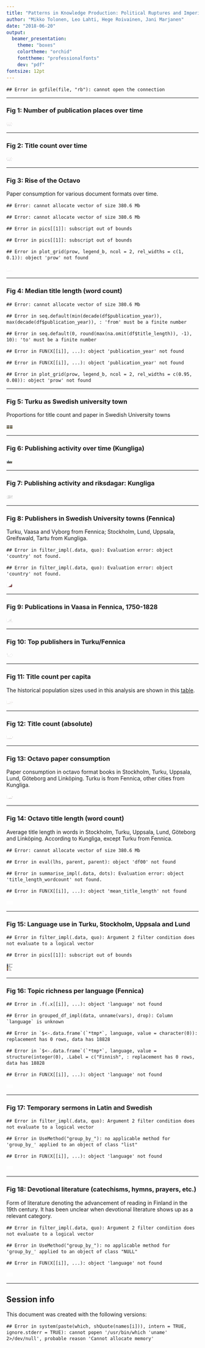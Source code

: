 ```yaml
---
title: "Patterns in Knowledge Production: Political Ruptures and Imperial Dynamics Shaping Public Discourse in Sweden and Finland, 1640–1828"
author: "Mikko Tolonen, Leo Lahti, Hege Roivainen, Jani Marjanen"
date: "2018-06-20"
output: 
  beamer_presentation:
    theme: "boxes"
    colortheme: "orchid"
    fonttheme: "professionalfonts"
    dev: "pdf"
fontsize: 12pt
---
```






```
## Error in gzfile(file, "rb"): cannot open the connection
```

---


### Fig 1: Number of publication places over time

<img src="20170201_manuscript/Figure_1-1.eps" title="plot of chunk Figure_1" alt="plot of chunk Figure_1" width="17cm" />

---


### Fig 2: Title count over time

<img src="20170201_manuscript/Figure_2-1.eps" title="plot of chunk Figure_2" alt="plot of chunk Figure_2" width="17cm" />

---

### Fig 3: Rise of the Octavo

Paper consumption for various document formats over time.


```
## Error: cannot allocate vector of size 380.6 Mb
```

```
## Error: cannot allocate vector of size 380.6 Mb
```

```
## Error in pics[[1]]: subscript out of bounds
```

```
## Error in pics[[1]]: subscript out of bounds
```

```
## Error in plot_grid(prow, legend_b, ncol = 2, rel_widths = c(1, 0.1)): object 'prow' not found
```

<img src="20170201_manuscript/Figure_3-1.eps" title="plot of chunk Figure_3" alt="plot of chunk Figure_3" width="17cm" />



---


### Fig 4: Median title length (word count)


```
## Error: cannot allocate vector of size 380.6 Mb
```

```
## Error in seq.default(min(decade(df$publication_year)), max(decade(df$publication_year)), : 'from' must be a finite number
```

```
## Error in seq.default(0, round(max(na.omit(df$title_length)), -1), 10): 'to' must be a finite number
```

```
## Error in FUN(X[[i]], ...): object 'publication_year' not found
```

```
## Error in FUN(X[[i]], ...): object 'publication_year' not found
```

```
## Error in plot_grid(prow, legend_b, ncol = 2, rel_widths = c(0.95, 0.08)): object 'prow' not found
```

---


### Fig 5: Turku as Swedish university town

Proportions for title count and paper in Swedish University towns
 


<img src="20170201_manuscript/Figure_5-1.eps" title="plot of chunk Figure_5" alt="plot of chunk Figure_5" width="17cm" />

---

### Fig 6: Publishing activity over time (Kungliga)

<img src="20170201_manuscript/Figure_6-1.eps" title="plot of chunk Figure_6" alt="plot of chunk Figure_6" width="17cm" />

---


### Fig 7: Publishing activity and riksdagar: Kungliga

<img src="20170201_manuscript/Figure_7-1.eps" title="plot of chunk Figure_7" alt="plot of chunk Figure_7" width="17cm" />

---


### Fig 8: Publishers in Swedish University towns (Fennica)

Turku, Vaasa and Vyborg from Fennica; Stockholm, Lund, Uppsala, Greifswald, Tartu from Kungliga.


```
## Error in filter_impl(.data, quo): Evaluation error: object 'country' not found.
```

```
## Error in filter_impl(.data, quo): Evaluation error: object 'country' not found.
```

<img src="20170201_manuscript/Figure_8-1.eps" title="plot of chunk Figure_8" alt="plot of chunk Figure_8" width="17cm" />

---



### Fig 9: Publications in Vaasa in Fennica, 1750-1828


<img src="20170201_manuscript/Figure_9-1.eps" title="plot of chunk Figure_9" alt="plot of chunk Figure_9" width="17cm" />


---


### Fig 10: Top publishers in Turku/Fennica

<img src="20170201_manuscript/Figure_10-1.eps" title="plot of chunk Figure_10" alt="plot of chunk Figure_10" width="17cm" />

---



### Fig 11: Title count per capita

The historical population sizes used in this analysis are shown in this [table](https://github.com/COMHIS/bibliographica/blob/master/inst/extdata/population_sizes_in_cities.csv).

<img src="20170201_manuscript/Figure_11-1.eps" title="plot of chunk Figure_11" alt="plot of chunk Figure_11" width="17cm" />

---



### Fig 12: Title count (absolute)

<img src="20170201_manuscript/Figure_12-1.eps" title="plot of chunk Figure_12" alt="plot of chunk Figure_12" width="17cm" />

---




### Fig 13: Octavo paper consumption

Paper consumption in octavo format books in Stockholm, Turku, Uppsala,
Lund, Göteborg and Linköping. Turku is from Fennica, other cities from
Kungliga.

<img src="20170201_manuscript/Figure_13-1.eps" title="plot of chunk Figure_13" alt="plot of chunk Figure_13" width="17cm" />


---


### Fig 14: Octavo title length (word count)

Average title length in words in Stockholm, Turku, Uppsala, Lund, Göteborg and Linköping. According to Kungliga, except Turku from Fennica. 


```
## Error: cannot allocate vector of size 380.6 Mb
```

```
## Error in eval(lhs, parent, parent): object 'df00' not found
```

```
## Error in summarise_impl(.data, dots): Evaluation error: object 'title_length_wordcount' not found.
```

```
## Error in FUN(X[[i]], ...): object 'mean_title_length' not found
```

<img src="20170201_manuscript/Figure_14-1.eps" title="plot of chunk Figure_14" alt="plot of chunk Figure_14" width="17cm" />

---


### Fig 15: Language use in Turku, Stockholm, Uppsala and Lund


```
## Error in filter_impl(.data, quo): Argument 2 filter condition does not evaluate to a logical vector
```

```
## Error in pics[[1]]: subscript out of bounds
```


<img src="20170201_manuscript/Figure_15-1.eps" title="plot of chunk Figure_15" alt="plot of chunk Figure_15" width="17cm" />

---


### Fig 16: Topic richness per language (Fennica)


```
## Error in .f(.x[[i]], ...): object 'language' not found
```

```
## Error in grouped_df_impl(data, unname(vars), drop): Column `language` is unknown
```

```
## Error in `$<-.data.frame`(`*tmp*`, language, value = character(0)): replacement has 0 rows, data has 18828
```

```
## Error in `$<-.data.frame`(`*tmp*`, language, value = structure(integer(0), .Label = c("Finnish", : replacement has 0 rows, data has 18828
```

```
## Error in FUN(X[[i]], ...): object 'language' not found
```

<img src="20170201_manuscript/Figure_16-1.eps" title="plot of chunk Figure_16" alt="plot of chunk Figure_16" width="17cm" />

---


### Fig 17: Temporary sermons in Latin and Swedish


```
## Error in filter_impl(.data, quo): Argument 2 filter condition does not evaluate to a logical vector
```

```
## Error in UseMethod("group_by_"): no applicable method for 'group_by_' applied to an object of class "list"
```

```
## Error in FUN(X[[i]], ...): object 'language' not found
```

<img src="20170201_manuscript/Figure_17-1.eps" title="plot of chunk Figure_17" alt="plot of chunk Figure_17" width="17cm" />

---


### Fig 18: Devotional literature (catechisms, hymns, prayers, etc.) 

Form of literature denoting the advancement of reading in Finland in the 19th century. It has been unclear when devotional literature  shows up as a relevant category.


```
## Error in filter_impl(.data, quo): Argument 2 filter condition does not evaluate to a logical vector
```

```
## Error in UseMethod("group_by_"): no applicable method for 'group_by_' applied to an object of class "NULL"
```

```
## Error in FUN(X[[i]], ...): object 'language' not found
```

<img src="20170201_manuscript/Figure_18-1.eps" title="plot of chunk Figure_18" alt="plot of chunk Figure_18" width="17cm" />

---



## Session info

This document was created with the following versions:


```
## Error in system(paste(which, shQuote(names[i])), intern = TRUE, ignore.stderr = TRUE): cannot popen '/usr/bin/which 'uname' 2>/dev/null', probable reason 'Cannot allocate memory'
```





